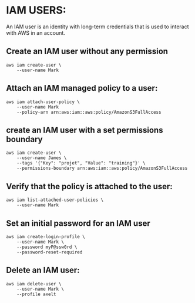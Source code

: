 # IAM USERS:  

An IAM user is an identity with long-term credentials that is used to interact with AWS in an account.  

## Create an IAM user without any permission

```
aws iam create-user \
    --user-name Mark 
```

## Attach an IAM managed policy to a user:

```
aws iam attach-user-policy \
    --user-name Mark 
    --policy-arn arn:aws:iam::aws:policy/AmazonS3FullAccess 

```

## create an IAM user with a set permissions boundary

```
aws iam create-user \
    --user-name James \
    --tags '{"Key": "projet", "Value": "training"}' \
    --permissions-boundary arn:aws:iam::aws:policy/AmazonS3FullAccess
```


## Verify that the policy is attached to the user:

```
aws iam list-attached-user-policies \
    --user-name Mark
```

## Set an initial password for an IAM user

```
aws iam create-login-profile \
    --user-name Mark \
    --password myP@ssw0rd \
    --password-reset-required 
```

## Delete an IAM user:  

```
aws iam delete-user \
    --user-name Mark \
    --profile axelt
```
